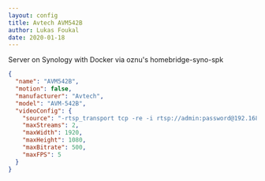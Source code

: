 ```yaml
---
layout: config
title: Avtech AVM542B
author: Lukas Foukal
date: 2020-01-18
---
```

Server on Synology with Docker via oznu's homebridge-syno-spk

```json
{
  "name": "AVM542B",
  "motion": false,
  "manufacturer": "Avtech",
  "model": "AVM-542B",
  "videoConfig": {
    "source": "-rtsp_transport tcp -re -i rtsp://admin:password@192.168.1.1/live/video/profile1",
    "maxStreams": 2,
    "maxWidth": 1920,
    "maxHeight": 1080,
    "maxBitrate": 500,
    "maxFPS": 5
  }
}
```
